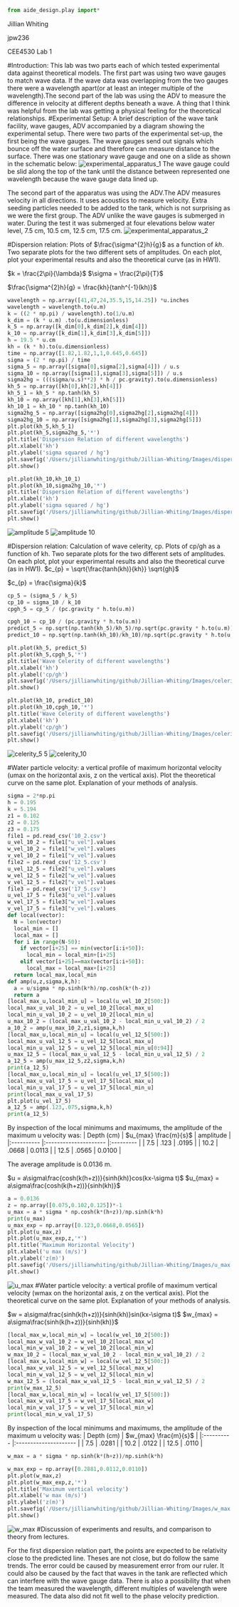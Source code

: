 ```python
from aide_design.play import*
```
Jillian Whiting

jpw236

CEE4530 Lab 1

#Introduction:
This lab was two parts each of which tested experimental data against theoretical models. The first part was using two wave gauges to match wave data. If the wave data was overlapping from the two gauges there were a wavelength apart(or at least an integer multiple of the wavelength).The second part of the lab was using the ADV to measure the difference in velocity at different depths beneath a wave. A thing that I think was helpful from the lab was getting a physical feeling for the theoretical relationships.
#Experimental Setup:
A brief description of the wave tank facility, wave gauges, ADV
accompanied by a diagram showing the experimental setup.
There were two parts of the experimental set-up, the first being the wave gauges. The wave gauges send out signals which bounce off the water surface and therefore can measure distance to the surface. There was one stationary wave gauge and one on a slide as shown in the schematic below:
![experimental_apparatus_1](https://github.com/jillianwhiting/Jillian-Whiting/blob/master/Images/experimental_apparatus_1.png?raw=true)
The wave gauge could be slid along the top of the tank until the distance between represented one wavelength because the wave gauge data lined up.

The second part of the apparatus was using the ADV.The ADV measures velocity in all directions. It uses acoustics to measure velocity. Extra seeding particles needed to be added to the tank, which is not surprising as we were the first group. The ADV unlike the wave gauges is submerged in water. During the test it was submerged at four elevations below water level, 7.5 cm, 10.5 cm, 12.5 cm, 17.5 cm.
![experimental_apparatus_2](https://github.com/jillianwhiting/Jillian-Whiting/blob/master/Images/experimental_apparatus_2.png?raw=true)

#Dispersion relation:
Plots of $\frac{\sigma^{2}h}{g}$ as a function of $kh$. Two separate plots for the two different sets of amplitudes. On each plot, plot your experimental results and also the theoretical curve (as in HW1).

$k = \frac{2\pi}{\lambda}$
$\sigma = \frac{2\pi}{T}$

$\frac{\sigma^{2}h}{g} = \frac{kh}{tanh^{-1}(kh)}$


```python
wavelength = np.array([41,47,24,35.5,15,14.25]) *u.inches
wavelength = wavelength.to(u.m)
k = ((2 * np.pi) / wavelength).to(1/u.m)
k_dim = (k * u.m) .to(u.dimensionless)
k_5 = np.array([k_dim[0],k_dim[2],k_dim[4]])
k_10 = np.array([k_dim[1],k_dim[3],k_dim[5]])
h = 19.5 * u.cm
kh = (k * h).to(u.dimensionless)
time = np.array([1.82,1.82,1,1,0.645,0.645])
sigma = (2 * np.pi) / time
sigma_5 = np.array([sigma[0],sigma[2],sigma[4]]) / u.s
sigma_10 = np.array([sigma[1],sigma[3],sigma[5]]) / u.s
sigma2hg = (((sigma/u.s)**2) * h / pc.gravity).to(u.dimensionless)
kh_5 = np.array([kh[0],kh[2],kh[4]])
kh_5_1 = kh_5 * np.tanh(kh_5)
kh_10 = np.array([kh[1],kh[3],kh[5]])
kh_10_1 = kh_10 * np.tanh(kh_10)
sigma2hg_5 = np.array([sigma2hg[0],sigma2hg[2],sigma2hg[4]])
sigma2hg_10 = np.array([sigma2hg[1],sigma2hg[3],sigma2hg[5]])
plt.plot(kh_5,kh_5_1)
plt.plot(kh_5,sigma2hg_5,'*')
plt.title('Dispersion Relation of different wavelengths')
plt.xlabel('kh')
plt.ylabel('sigma squared / hg')
plt.savefig('/Users/jillianwhiting/github/Jillian-Whiting/Images/dispersion_5')
plt.show()

plt.plot(kh_10,kh_10_1)
plt.plot(kh_10,sigma2hg_10,'*')
plt.title('Dispersion Relation of different wavelengths')
plt.xlabel('kh')
plt.ylabel('sigma squared / hg')
plt.savefig('/Users/jillianwhiting/github/Jillian-Whiting/Images/dispersion_10')
plt.show()
```
![amplitude 5](https://github.com/jillianwhiting/Jillian-Whiting/blob/master/Images/dispersion_5.png?raw=true)
![amplitude 10](https://github.com/jillianwhiting/Jillian-Whiting/blob/master/Images/dispersion_10.png?raw=true)


#Dispersion relation:
Calculation of wave celerity, cp. Plots of cp/gh as a function of kh. Two separate plots for the two different sets of amplitudes. On each plot, plot your experimental results and also the theoretical curve (as in HW1).
$c_{p} = \sqrt{\frac{tanh(kh)}{kh}} \sqrt{gh}$

$c_{p} = \frac{\sigma}{k}$

```python
cp_5 = (sigma_5 / k_5)
cp_10 = sigma_10 / k_10
cpgh_5 = cp_5 / (pc.gravity * h.to(u.m))

cpgh_10 = cp_10 / (pc.gravity * h.to(u.m))
predict_5 = np.sqrt(np.tanh(kh_5)/kh_5)/np.sqrt(pc.gravity * h.to(u.m))
predict_10 = np.sqrt(np.tanh(kh_10)/kh_10)/np.sqrt(pc.gravity * h.to(u.m))

plt.plot(kh_5, predict_5)
plt.plot(kh_5,cpgh_5,'*')
plt.title('Wave Celerity of different wavelengths')
plt.xlabel('kh')
plt.ylabel('cp/gh')
plt.savefig('/Users/jillianwhiting/github/Jillian-Whiting/Images/celerity_5')
plt.show()

plt.plot(kh_10, predict_10)
plt.plot(kh_10,cpgh_10,'*')
plt.title('Wave Celerity of different wavelengths')
plt.xlabel('kh')
plt.ylabel('cp/gh')
plt.savefig('/Users/jillianwhiting/github/Jillian-Whiting/Images/celerity_10')
plt.show()

```
![celerity_5 5](https://github.com/jillianwhiting/Jillian-Whiting/blob/master/Images/celerity_5.png?raw=true)
![celerity_10](https://github.com/jillianwhiting/Jillian-Whiting/blob/master/Images/celerity_10.png?raw=true)

#Water particle velocity:
a vertical profile of maximum horizontal velocity (umax on the
horizontal axis, z on the vertical axis). Plot the theoretical curve on the same plot.
Explanation of your methods of analysis.

```python
sigma = 2*np.pi
h = 0.195
k = 5.194
z1 = 0.102
z2 = 0.125
z3 = 0.175
file1 = pd.read_csv('10_2.csv')
u_vel_10_2 = file1["u_vel"].values
w_vel_10_2 = file1["w_vel"].values
v_vel_10_2 = file1["v_vel"].values
file2 = pd.read_csv('12_5.csv')
u_vel_12_5 = file2["u_vel"].values
w_vel_12_5 = file2["w_vel"].values
v_vel_12_5 = file2["v_vel"].values
file3 = pd.read_csv('17_5.csv')
u_vel_17_5 = file3["u_vel"].values
w_vel_17_5 = file3["w_vel"].values
v_vel_17_5 = file3["v_vel"].values
def local(vector):
  N = len(vector)
  local_min = []
  local_max = []
  for i in range(N-50):
    if vector[i+25] == min(vector[i:i+50]):
      local_min = local_min+[i+25]
    elif vector[i+25]==max(vector[i:i+50]):
      local_max = local_max+[i+25]
  return local_max,local_min
def amp(u,z,sigma,k,h):
  a = u/sigma * np.sinh(k*h)/np.cosh(k*(h-z))
  return a
[local_max_u,local_min_u] = local(u_vel_10_2[500:])
local_max_u_val_10_2 = u_vel_10_2[local_max_u]
local_min_u_val_10_2 = u_vel_10_2[local_min_u]
u_max_10_2 = (local_max_u_val_10_2 - local_min_u_val_10_2) / 2
a_10_2 = amp(u_max_10_2,z1,sigma,k,h)
[local_max_u,local_min_u] = local(u_vel_12_5[500:])
local_max_u_val_12_5 = u_vel_12_5[local_max_u]
local_min_u_val_12_5 = u_vel_12_5[local_min_u[0:94]]
u_max_12_5 = (local_max_u_val_12_5 - local_min_u_val_12_5) / 2
a_12_5 = amp(u_max_12_5,z2,sigma,k,h)
print(a_12_5)
[local_max_u,local_min_u] = local(u_vel_17_5[500:])
local_max_u_val_17_5 = u_vel_17_5[local_max_u]
local_min_u_val_17_5 = u_vel_17_5[local_min_u]
print(local_max_u_val_17_5)
plt.plot(u_vel_17_5)
a_12_5 = amp(.123,.075,sigma,k,h)
print(a_12_5)

```
By inspection of the local minimums and maximums, the amplitude of the maximum u velocity was:
| Depth (cm) | $u_{max} \frac{m}{s}$ | amplitude |
|:---------- |:--------------------- |:--------- |
| 7.5        | .123                  | .0195     |
| 10.2       | .0668                 | 0.0113    |
| 12.5       | .0565                 | 0.0100    |

The average amplitude is 0.0136 m.

$u = a\sigma\frac{cosh(k(h+z))}{sinh(kh)}cos(kx-\sigma t)$
$u_{max} = a\sigma\frac{cosh(k(h+z))}{sinh(kh)}$

```python
a = 0.0136
z = np.array([0.075,0.102,0.125])*-1
u_max = a * sigma * np.cosh(k*(h+z))/np.sinh(k*h)
print(u_max)
u_max_exp = np.array([0.123,0.0668,0.0565])
plt.plot(u_max,z)
plt.plot(u_max_exp,z,'*')
plt.title('Maximum Horizontal Velocity')
plt.xlabel('u max (m/s)')
plt.ylabel('z(m)')
plt.savefig('/Users/jillianwhiting/github/Jillian-Whiting/Images/u_max')
plt.show()
```
![u_max](https://github.com/jillianwhiting/Jillian-Whiting/blob/master/Images/u_max.png?raw=true)
#Water particle velocity:
a vertical profile of maximum vertical velocity (wmax on the
horizontal axis, z on the vertical axis). Plot the theoretical curve on the same plot.
Explanation of your methods of analysis.

$w = a\sigma\frac{sinh(k(h+z))}{sinh(kh)}sin(kx-\sigma t)$
$w_{max} = a\sigma\frac{sinh(k(h+z))}{sinh(kh)}$

```python
[local_max_w,local_min_w] = local(w_vel_10_2[500:])
local_max_w_val_10_2 = w_vel_10_2[local_max_w]
local_min_w_val_10_2 = w_vel_10_2[local_min_w]
w_max_10_2 = (local_max_w_val_10_2 - local_min_w_val_10_2) / 2
[local_max_w,local_min_w] = local(w_vel_12_5[500:])
local_max_w_val_12_5 = w_vel_12_5[local_max_w]
local_min_w_val_12_5 = w_vel_12_5[local_min_w]
w_max_12_5 = (local_max_w_val_12_5 - local_min_w_val_12_5) / 2
print(w_max_12_5)
[local_max_w,local_min_w] = local(w_vel_17_5[500:])
local_max_w_val_17_5 = w_vel_17_5[local_max_w]
local_min_w_val_17_5 = w_vel_17_5[local_min_w]
print(local_min_w_val_17_5)

```
By inspection of the local minimums and maximums, the amplitude of the maximum u velocity was:
| Depth (cm) | $w_{max} \frac{m}{s}$ |
|:---------- |:--------------------- |
| 7.5        | .0281                 |
| 10.2       | .0122                 |
| 12.5       | .0110                 |

```python
w_max = a * sigma * np.sinh(k*(h+z))/np.sinh(k*h)

w_max_exp = np.array([0.2881,0.0112,0.0110])
plt.plot(w_max,z)
plt.plot(w_max_exp,z,'*')
plt.title('Maximum vertical velocity')
plt.xlabel('w max (m/s)')
plt.ylabel('z(m)')
plt.savefig('/Users/jillianwhiting/github/Jillian-Whiting/Images/w_max')
plt.show()
```
![w_max](https://github.com/jillianwhiting/Jillian-Whiting/blob/master/Images/w_max.png?raw=true)
#Discussion of experiments and results, and comparison to theory from lectures.

For the first dispersion relation part, the points are expected to be relativity close to the predicted line. Theses are not close, but do follow the same trends. The error could be caused by measurement error from our ruler. It could also be caused by the fact that waves in the tank are reflected which can interfere with the wave gauge data. There is also a possibility that when the team measured the wavelength, different multiples of wavelength were measured. The data also did not fit well to the phase velocity prediction.
